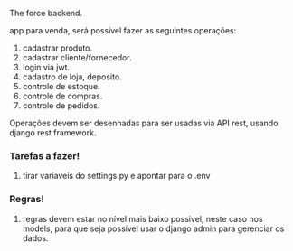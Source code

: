 The force backend.

app para venda, será possível fazer as seguintes operações:

1. cadastrar produto.
2. cadastrar cliente/fornecedor.
3. login via jwt.
4. cadastro de loja, deposito.
5. controle de estoque.
6. controle de compras.
7. controle de pedidos.

Operações devem ser desenhadas para ser usadas via API rest, usando django rest framework.

### Tarefas a fazer!

1. tirar variaveis do settings.py e apontar para o .env


### Regras!

1. regras devem estar no nível mais baixo possivel, neste caso nos models, para que seja possível usar o django admin para gerenciar os dados.